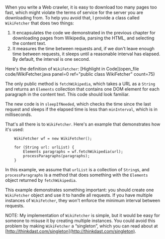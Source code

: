 When you write a Web crawler, it is easy to download too many pages too fast, which might violate the terms of service for the server you are downloading from. To help you avoid that, I provide a class called `WikiFetcher` that does two things:



1.  It encapsulates the code we demonstrated in the previous chapter for downloading pages from Wikipedia, parsing the HTML, and selecting the content text.
1.  It measures the time between requests and, if we don't leave enough time between requests, it sleeps until a reasonable interval has elapsed. By default, the interval is one second. 

Here's the definition of `WikiFetcher`: [Highlight in Code](open_file code/WikiFetcher.java panel=0 ref="public class WikiFetcher" count=75)



The only public method is `fetchWikipedia`, which takes a URL as a `String` and returns an `Elements` collection that contains one DOM element for each paragraph in the content text. This code should look familiar.


The new code is in `sleepIfNeeded`, which checks the time since the last request and sleeps if the elapsed time is less than `minInterval`, which is in milliseconds.

That's all there is to `WikiFetcher`. Here's an example that demonstrates how it's used:

```code
    WikiFetcher wf = new WikiFetcher();

    for (String url: urlList) {
        Elements paragraphs = wf.fetchWikipedia(url);
        processParagraphs(paragraphs);
    }
```

In this example, we assume that `urlList` is a collection of `String`s, and `processParagraphs` is a method that does something with the `Elements` object returned by `fetchWikipedia`.

This example demonstrates something important: you should create one `WikiFetcher` object and use it to handle all requests. If you have multiple instances of `WikiFetcher`, they won't enforce the minimum interval between requests.


NOTE: My implementation of `WikiFetcher` is simple, but it would be easy for someone to misuse it by creating multiple instances. You could avoid this problem by making `WikiFetcher` a “singleton”, which you can read about at [http://thinkdast.com/singleton](http://thinkdast.com/singleton).